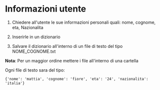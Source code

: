 # Informazioni utente

1. Chiedere all'utente le sue informazioni personali quali: nome, cognome, eta, Nazionalita 

2. Inserirle in un dizionario 

3. Salvare il dizionario all'interno di un file di testo del tipo NOME_COGNOME.txt

**Nota**: Per un maggior ordine mettere i file all'interno di una cartella

Ogni file di testo sara del tipo: 
```
{'nome': 'mattia', 'cognome': 'fiore', 'eta': '24', 'nazionalita': 'italia'}
```